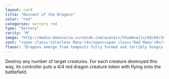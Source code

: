 ```yaml
---
layout: card
title: "Descent of the Dragons"
color: "red"
categories: sorcery red
type: "Sorcery"
rarity: "M"
image: "http://media-dominaria.cursecdn.com/avatars/thumbnails/68/84/200/283/635612653811532975.png"
cost: "<span class='Colorless Mana'>4</span><span class='Red Mana'>R</span><span class='Red Mana'>R</span>"
flavor: "Dragons emerge from tempests fully formed and terribly hungry."
---
```


Destroy any number of target creatures. For each creature destroyed this way, its controller puts a 4/4 red dragon creature token with flying onto the battlefield.
